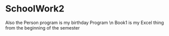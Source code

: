 # SchoolWork2
Also the Person program is my birthday Program \n
Book1 is my Excel thing from the beginning of the semester
